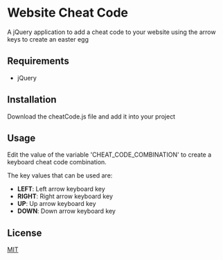# Website Cheat Code

A jQuery application to add a cheat code to your website using the arrow keys to create an easter egg

## Requirements

- jQuery

## Installation

Download the cheatCode.js file and add it into your project

## Usage

Edit the value of the variable 'CHEAT_CODE_COMBINATION' to create a keyboard cheat code combination.

The key values that can be used are:

- **LEFT**: Left arrow keyboard key
- **RIGHT**: Right arrow keyboard key
- **UP**: Up arrow keyboard key
- **DOWN**: Down arrow keyboard key

## License

  [MIT](LICENSE)
